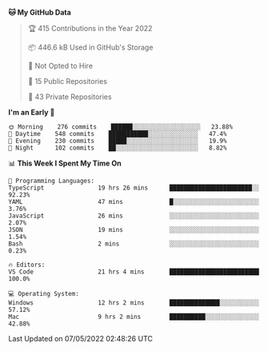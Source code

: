 <!--START_SECTION:waka-->
**🐱 My GitHub Data** 

> 🏆 415 Contributions in the Year 2022
 > 
> 📦 446.6 kB Used in GitHub's Storage 
 > 
> 🚫 Not Opted to Hire
 > 
> 📜 15 Public Repositories 
 > 
> 🔑 43 Private Repositories  
 > 
**I'm an Early 🐤** 

```text
🌞 Morning    276 commits    ██████░░░░░░░░░░░░░░░░░░░   23.88% 
🌆 Daytime    548 commits    ███████████░░░░░░░░░░░░░░   47.4% 
🌃 Evening    230 commits    █████░░░░░░░░░░░░░░░░░░░░   19.9% 
🌙 Night      102 commits    ██░░░░░░░░░░░░░░░░░░░░░░░   8.82%

```


📊 **This Week I Spent My Time On** 

```text
💬 Programming Languages: 
TypeScript               19 hrs 26 mins      ███████████████████████░░   92.23% 
YAML                     47 mins             █░░░░░░░░░░░░░░░░░░░░░░░░   3.76% 
JavaScript               26 mins             ░░░░░░░░░░░░░░░░░░░░░░░░░   2.07% 
JSON                     19 mins             ░░░░░░░░░░░░░░░░░░░░░░░░░   1.54% 
Bash                     2 mins              ░░░░░░░░░░░░░░░░░░░░░░░░░   0.23%

🔥 Editors: 
VS Code                  21 hrs 4 mins       █████████████████████████   100.0%

💻 Operating System: 
Windows                  12 hrs 2 mins       ██████████████░░░░░░░░░░░   57.12% 
Mac                      9 hrs 2 mins        ██████████░░░░░░░░░░░░░░░   42.88%

```


 Last Updated on 07/05/2022 02:48:26 UTC
<!--END_SECTION:waka-->

